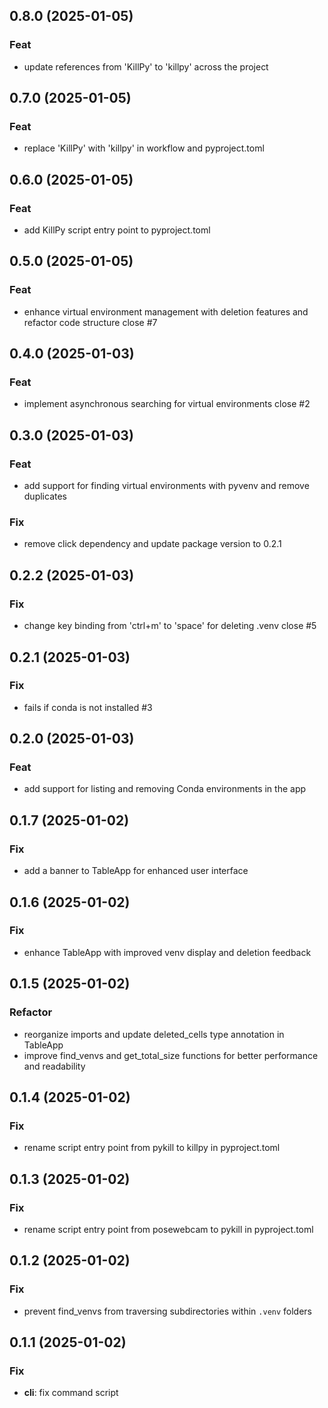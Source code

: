 ## 0.8.0 (2025-01-05)

### Feat

- update references from 'KillPy' to 'killpy' across the project

## 0.7.0 (2025-01-05)

### Feat

- replace 'KillPy' with 'killpy' in workflow and pyproject.toml

## 0.6.0 (2025-01-05)

### Feat

- add KillPy script entry point to pyproject.toml

## 0.5.0 (2025-01-05)

### Feat

- enhance virtual environment management with deletion features and refactor code structure close #7

## 0.4.0 (2025-01-03)

### Feat

- implement asynchronous searching for virtual environments close #2

## 0.3.0 (2025-01-03)

### Feat

- add support for finding virtual environments with pyvenv and remove duplicates

### Fix

- remove click dependency and update package version to 0.2.1

## 0.2.2 (2025-01-03)

### Fix

- change key binding from 'ctrl+m' to 'space' for deleting .venv close #5

## 0.2.1 (2025-01-03)

### Fix

- fails if conda is not installed #3

## 0.2.0 (2025-01-03)

### Feat

- add support for listing and removing Conda environments in the app

## 0.1.7 (2025-01-02)

### Fix

- add a banner to TableApp for enhanced user interface

## 0.1.6 (2025-01-02)

### Fix

- enhance TableApp with improved venv display and deletion feedback

## 0.1.5 (2025-01-02)

### Refactor

- reorganize imports and update deleted_cells type annotation in TableApp
- improve find_venvs and get_total_size functions for better performance and readability

## 0.1.4 (2025-01-02)

### Fix

- rename script entry point from pykill to killpy in pyproject.toml

## 0.1.3 (2025-01-02)

### Fix

- rename script entry point from posewebcam to pykill in pyproject.toml

## 0.1.2 (2025-01-02)

### Fix

- prevent find_venvs from traversing subdirectories within `.venv` folders

## 0.1.1 (2025-01-02)

### Fix

- **cli**: fix command script
